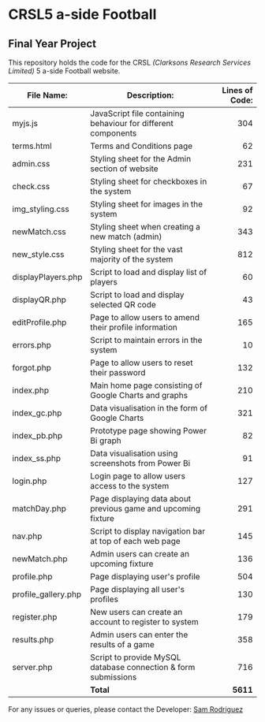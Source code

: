 # CRSL5 a-side Football
## Final Year Project

This repository holds the code for the CRSL _(Clarksons Research Services Limited)_ 5 a-side Football website. 

| File Name:           | Description:                                                    | Lines of Code: |
| -------------------- |-----------------------------------------------------------------| --------------:|
| myjs.js              | JavaScript file containing behaviour for different components   | 304            |
| terms.html           | Terms and Conditions page                                       | 62             |
| admin.css            | Styling sheet for the Admin section of website                  | 231            |
| check.css            | Styling sheet for checkboxes in the system                      | 67             |
| img_styling.css      | Styling sheet for images in the system                          | 92             |
| newMatch.css         | Styling sheet when creating a new match (admin)                 | 343            |
| new_style.css        | Styling sheet for the vast majority of the system               | 812            |
| displayPlayers.php   | Script to load and display list of players                      | 60             |
| displayQR.php        | Script to load and display selected QR code                     | 43             |
| editProfile.php      | Page to allow users to amend their profile information          | 165            |
| errors.php           | Script to maintain errors in the system                         | 10             |
| forgot.php           | Page to allow users to reset their password                     | 132            |
| index.php            | Main home page consisting of Google Charts and graphs           | 210            |
| index_gc.php         | Data visualisation in the form of Google Charts                 | 321            |
| index_pb.php         | Prototype page showing Power Bi graph                           | 82             |
| index_ss.php         | Data visualisation using screenshots from Power Bi              | 91             |
| login.php            | Login page to allow users access to the system                  | 127            |
| matchDay.php         | Page displaying data about previous game and upcoming fixture   | 291            |
| nav.php              | Script to display navigation bar at top of each web page        | 145            |
| newMatch.php         | Admin users can create an upcoming fixture                      | 136            |
| profile.php          | Page displaying user's profile                                  | 504            |
| profile_gallery.php  | Page displaying all user's profiles                             | 130            | 
| register.php         | New users can create an account to register to system           | 179            |
| results.php          | Admin users can enter the results of a game                     | 358            |
| server.php           | Script to provide MySQL database connection & form submissions  | 716            |
|                      | **Total**                                                       | **5611**       |

For any issues or queries, please contact the Developer: [Sam Rodriguez](mailto:samrod09@hotmail.com?subject=[Website]) 

